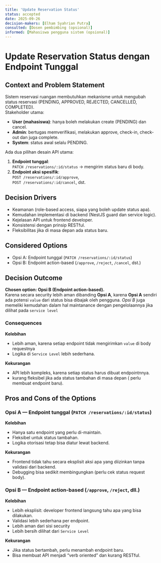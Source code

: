 ```yaml
---
title: 'Update Reservation Status'
status: accepted
date: 2025-09-26
decision-makers: [Elham Syahrian Putra]
consulted: [Dosen pembimbing (opsional)]
informed: [Mahasiswa pengguna sistem (opsional)]
---
```


# Update Reservation Status dengan Endpoint Tunggal

## Context and Problem Statement

Sistem reservasi ruangan membutuhkan mekanisme untuk mengubah status reservasi (PENDING, APPROVED, REJECTED, CANCELLED, COMPLETED).  
Stakeholder utama:

- **User (mahasiswa)**: hanya boleh melakukan create (PENDING) dan cancel.
- **Admin**: bertugas memverifikasi, melakukan approve, check-in, check-out dan juga complete.
- **System**: status awal selalu PENDING.

Ada dua pilihan desain API utama:

1. **Endpoint tunggal**:  
   `PATCH /reservations/:id/status` -> mengirim status baru di body.
2. **Endpoint aksi spesifik**:  
   `POST /reservations/:id/approve`,  
   `POST /reservations/:id/cancel`, dst.

## Decision Drivers

- Keamanan (role-based access, siapa yang boleh update status apa).
- Kemudahan implementasi di backend (NestJS guard dan service logic).
- Kejelasan API untuk frontend developer.
- Konsistensi dengan prinsip RESTful.
- Fleksibilitas jika di masa depan ada status baru.

## Considered Options

- Opsi A: Endpoint tunggal (`PATCH /reservations/:id/status`)
- Opsi B: Endpoint action-based (`/approve`, `/reject`, `/cancel`, dst.)

## Decision Outcome

**Chosen option: Opsi B (Endpoint action-based).**  
Karena secara security lebih aman dibanding **Opsi A**, karena **Opsi A** sendiri ada potensi `value` dari status bisa dibajak oleh pengguna. *Opsi B* juga memeliki kemudahan dalam hal maintanance dengan pengelolaannya jika dilihat pada `service level`

### Consequences

**Kelebihan**
- Lebih aman, karena setiap endpoint tidak mengirimkan `value` di body requestnya
- Logika di `Service Level` lebih sederhana. 

**Kekurangan**
- API lebih kompleks, karena setiap status harus dibuat endpointnnya.
- kurang fleksibel jika ada status tambahan di masa depan ( perlu membuat endpoint baru).

## Pros and Cons of the Options

### Opsi A — Endpoint tunggal (`PATCH /reservations/:id/status`)
**Kelebihan**
- Hanya satu endpoint yang perlu di-maintain.
- Fleksibel untuk status tambahan.
- Logika otorisasi tetap bisa diatur lewat backend.

**Kekurangan**
- Frontend tidak tahu secara eksplisit aksi apa yang diizinkan tanpa validasi dari backend.
- Debugging bisa sedikit membingungkan (perlu cek status request body).

### Opsi B — Endpoint action-based (`/approve`, `/reject`, dll.)
**Kelebihan**
- Lebih eksplisit: developer frontend langsung tahu apa yang bisa dilakukan.
- Validasi lebih sederhana per endpoint.
- Lebih aman dari sisi security
- Lebih bersih dilihat dari `Service Level`

**Kekurangan**
- Jika status bertambah, perlu menambah endpoint baru.
- Bisa membuat API menjadi “verb oriented” dan kurang RESTful.
